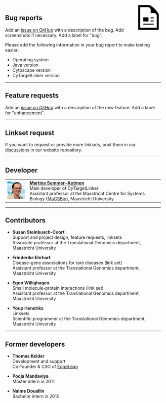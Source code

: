<img src="../images/citation.png" width="80" align="right"/>

## Bug reports
Add an [issue on GitHub](https://github.com/CyTargetLinker/cytargetlinker/issues) with a description of the bug. Add screenshots if necessary. Add a label for "bug".

Please add the following information in your bug report to make testing easier:
* Operating system
* Java version
* Cytoscape version
* CyTargetLinker version

***

## Feature requests
Add an [issue on GitHub](https://github.com/CyTargetLinker/cytargetlinker/issues) with a description of the new feature. Add a label for "enhancement".

***

## Linkset request
If you want to request or provide more linksets, post them in our [discussions](https://github.com/CyTargetLinker/cytargetlinker.github.io/discussions) in our website repository. 

***

## Developer
<table border="0">
<tr>
<td><img src="../images/Tina.jpg"/></td>
<td>
<b><a href="https://www.linkedin.com/in/mkutmon/" target="_blank">Martina Summer-Kutmon</a></b>
<br/>Main developer of CyTargetLinker
<br/> Assistant professor at the Maastricht Centre for Systems Biology (<a href="https://www.maastrichtuniversity.nl/research/maastricht-centre-systems-biology" target="_blank">MaCSBio</a>), Maastricht University
</td>
</tr>
</table>


***

## Contributors

* **Susan Steinbusch-Coort**
<br/> Support and project design, feature requests, linksets
<br/> Associate professor at the Translational Genomics department, Maastricht University

* **Friederike Ehrhart**
<br/> Disease-gene associations for rare diseases (link set)
<br/> Assistant professor at the Translational Genomics department, Maastricht University

* **Egon Willighagen**
<br/> Small molecule-protein interactions (link set)
<br/> Assistant professor at the Translational Genomics department, Maastricht University

* **Youp Hendriks**
<br/> Linksets 
<br/> Scientific programmer at the Translational Genomics department, Maastricht University

***


## Former developers

* **Thomas Kelder**
<br/> Development and support
<br/> Co-founder & CSO of [EdgeLeap](https://www.edgeleap.com/)

* **Pooja Mandaviya**
<br/> Master intern in 2011

* **Naime Douallin**
<br/> Bachelor intern in 2010
